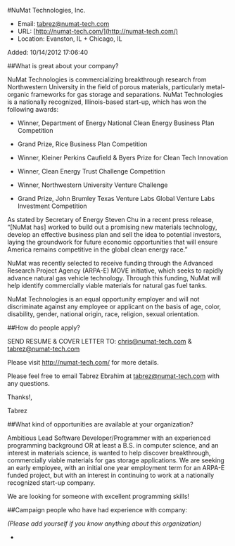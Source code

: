 
#NuMat Technologies, Inc.

* Email: [tabrez@numat-tech.com](mailto:tabrez@numat-tech.com)
* URL: [http://numat-tech.com/](http://numat-tech.com/)
* Location: Evanston, IL + Chicago, IL

Added: 10/14/2012 17:06:40

##What is great about your company?

NuMat Technologies is commercializing breakthrough research from Northwestern University in the field of porous materials, particularly metal-organic frameworks for gas storage and separations. NuMat Technologies is a nationally recognized, Illinois-based start-up, which has won the following awards:  



 * Winner, Department of Energy National Clean Energy Business Plan Competition

 * Grand Prize, Rice Business Plan Competition

 * Winner, Kleiner Perkins Caufield & Byers Prize for Clean Tech Innovation

 * Winner, Clean Energy Trust Challenge Competition

 * Winner, Northwestern University Venture Challenge

 * Grand Prize, John Brumley Texas Venture Labs Global Venture Labs Investment Competition



As stated by Secretary of Energy Steven Chu in a recent press release, “[NuMat has] worked to build out a promising new materials technology, develop an effective business plan and sell the idea to potential investors, laying the groundwork for future economic opportunities that will ensure America remains competitive in the global clean energy race.” 



NuMat was recently selected to receive funding through the Advanced Research Project Agency (ARPA-E) MOVE initiative, which seeks to rapidly advance natural gas vehicle technology. Through this funding, NuMat will help identify commercially viable materials for natural gas fuel tanks.



NuMat Technologies is an equal opportunity employer and will not discriminate against any employee or applicant on the basis of age, color, disability, gender, national origin, race, religion, sexual orientation.

##How do people apply?

SEND RESUME & COVER LETTER TO: chris@numat-tech.com & tabrez@numat-tech.com



Please visit http://numat-tech.com/ for more details.



Please feel free to email Tabrez Ebrahim at tabrez@numat-tech.com with any questions.



Thanks!,

Tabrez

##What kind of opportunities are available at your organization?

Ambitious Lead Software Developer/Programmer with an experienced programming background OR at least a B.S. in computer science, and an interest in materials science, is wanted to help discover breakthrough, commercially viable materials for gas storage applications. We are seeking an early employee, with an initial one year employment term for an ARPA-E funded project, but with an interest in continuing to work at a nationally recognized start-up company.



We are looking for someone with excellent programming skills!

##Campaign people who have had experience with company:

*(Please add yourself if you know anything about this organization)*

* 


    